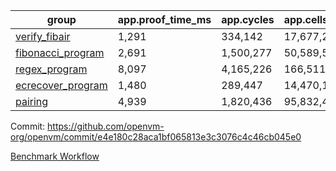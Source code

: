 | group | app.proof_time_ms | app.cycles | app.cells_used | leaf.proof_time_ms | leaf.cycles | leaf.cells_used |
| -- | -- | -- | -- | -- | -- | -- |
| [verify_fibair](https://github.com/openvm-org/openvm/blob/benchmark-results/benchmarks/verify_fibair-e4e180c28aca1bf065813e3c3076c4c46cb045e0.md) | 1,291 |  334,142 |  17,677,298 |- | - | - |
| [fibonacci_program](https://github.com/openvm-org/openvm/blob/benchmark-results/benchmarks/fibonacci-e4e180c28aca1bf065813e3c3076c4c46cb045e0.md) | 2,691 |  1,500,277 |  50,589,503 | 3,802 |  1,263,365 |  70,284,416 |
| [regex_program](https://github.com/openvm-org/openvm/blob/benchmark-results/benchmarks/regex-e4e180c28aca1bf065813e3c3076c4c46cb045e0.md) | 8,097 |  4,165,226 |  166,511,152 | 14,619 |  3,982,038 |  304,556,186 |
| [ecrecover_program](https://github.com/openvm-org/openvm/blob/benchmark-results/benchmarks/ecrecover-e4e180c28aca1bf065813e3c3076c4c46cb045e0.md) | 1,480 |  289,447 |  14,470,186 | 12,686 |  2,988,652 |  244,253,830 |
| [pairing](https://github.com/openvm-org/openvm/blob/benchmark-results/benchmarks/pairing-e4e180c28aca1bf065813e3c3076c4c46cb045e0.md) | 4,939 |  1,820,436 |  95,832,407 | 14,278 |  3,267,455 |  273,857,304 |


Commit: https://github.com/openvm-org/openvm/commit/e4e180c28aca1bf065813e3c3076c4c46cb045e0

[Benchmark Workflow](https://github.com/openvm-org/openvm/actions/runs/14435884013)
